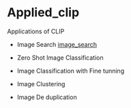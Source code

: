 # Applied_clip
Applications of CLIP

 - Image Search [image_search](image_search)
 
 - Zero Shot Image Classification
 
 - Image Classification with Fine tunning
 
 - Image Clustering
 
 - Image De duplication
